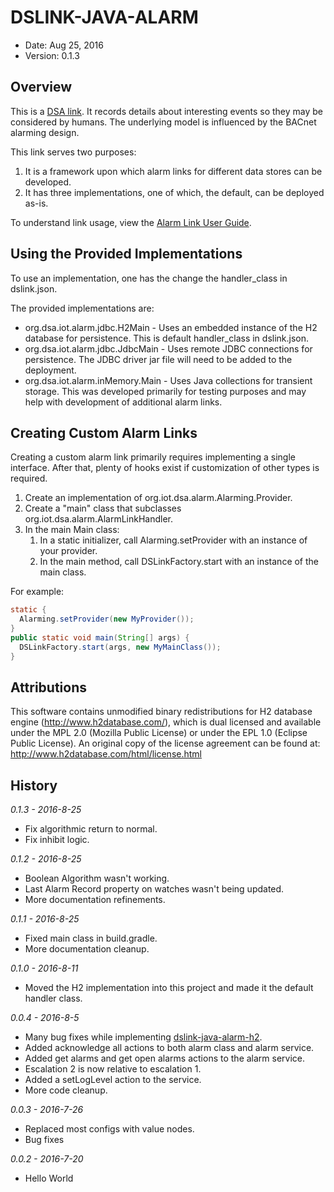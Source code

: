 DSLINK-JAVA-ALARM
=================

* Date: Aug 25, 2016
* Version: 0.1.3


Overview
--------

This is a [DSA link](https://github.com/IOT-DSA).  It records details
 about interesting events so they may be considered by humans.  The 
 underlying model is influenced by the BACnet alarming design.  

This link serves two purposes:  

1.  It is a framework upon which alarm links for different data stores 
can be developed.  
2.  It has three implementations, one of which, the default, can be 
deployed as-is.

To understand link usage, view the [Alarm Link User Guide](https://github.com/IOT-DSA/dslink-java-alarm/blob/master/Alarm-Link-User-Guide.pdf).


Using the Provided Implementations
----------------------------------

To use an implementation, one has the change the handler_class in
dslink.json.

The provided implementations are:
* org.dsa.iot.alarm.jdbc.H2Main - Uses an embedded instance of the H2
database for persistence.  This is default handler_class in dslink.json.
* org.dsa.iot.alarm.jdbc.JdbcMain - Uses remote JDBC connections for 
persistence.  The JDBC driver jar file will need to be added to the 
deployment.
* org.dsa.iot.alarm.inMemory.Main - Uses Java collections for transient
storage.  This was developed primarily for testing purposes and may
help with development of additional alarm links.


Creating Custom Alarm Links
---------------------------

Creating a custom alarm link primarily requires implementing a single 
interface.  After that, plenty of hooks exist if customization of other 
types is required.

1.	Create an implementation of org.iot.dsa.alarm.Alarming.Provider.
2.	Create a "main" class that subclasses org.iot.dsa.alarm.AlarmLinkHandler.
3.	In the main Main class:
    1. In a static initializer, call Alarming.setProvider with an instance of your provider.
    2. In the main method, call DSLinkFactory.start with an instance of the main class.

For example:

```java
static {
  Alarming.setProvider(new MyProvider());
}
public static void main(String[] args) {
  DSLinkFactory.start(args, new MyMainClass());
}
```


Attributions
------------
This software contains unmodified binary redistributions for H2 database 
engine (http://www.h2database.com/), which is dual licensed and 
available under the MPL 2.0 (Mozilla Public License) or under the 
EPL 1.0 (Eclipse Public License). An original copy of the license 
agreement can be found at: http://www.h2database.com/html/license.html


History
-------
_0.1.3 - 2016-8-25_
  - Fix algorithmic return to normal.
  - Fix inhibit logic.
  
_0.1.2 - 2016-8-25_
  - Boolean Algorithm wasn't working.
  - Last Alarm Record property on watches wasn't being updated.
  - More documentation refinements.
  
_0.1.1 - 2016-8-25_
  - Fixed main class in build.gradle.
  - More documentation cleanup.
  
_0.1.0 - 2016-8-11_
  - Moved the H2 implementation into this project and made it the
  default handler class.
  
_0.0.4 - 2016-8-5_
  - Many bug fixes while implementing [dslink-java-alarm-h2](https://github.com/IOT-DSA/dslink-java-alarm-h2).
  - Added acknowledge all actions to both alarm class and alarm service.
  - Added get alarms and get open alarms actions to the alarm service.
  - Escalation 2 is now relative to escalation 1.
  - Added a setLogLevel action to the service.
  - More code cleanup.
  
_0.0.3 - 2016-7-26_
  - Replaced most configs with value nodes.
  - Bug fixes

_0.0.2 - 2016-7-20_
  - Hello World
